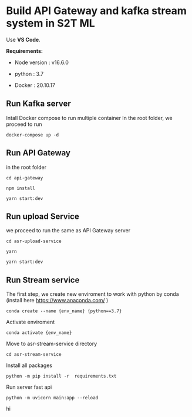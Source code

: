 # Build API Gateway and kafka stream system in S2T ML

Use **VS Code**.

**Requirements:**

 - Node version : v16.6.0

 - python : 3.7

 - Docker : 20.10.17

## Run Kafka server
Intall Docker compose to run multiple container
In the root folder, we proceed to run
```
docker-compose up -d
```

## Run API Gateway
in the root folder
```
cd api-gateway
```
```
npm install
```
```
yarn start:dev
```
## Run upload Service 
we proceed to run the same as API Gateway server
```
cd asr-upload-service
```
```
yarn
```
```
yarn start:dev
```
## Run Stream service
The first step, we create new enviroment to work with python by conda (install here <a>https://www.anaconda.com/ <a/>)
```
conda create --name {env_name} {python==3.7}
```
Activate enviroment
```
conda activate {env_name} 
```
Move to asr-stream-service directory
```
cd asr-stream-service
```
Install all packages
```
python -m pip install -r  requirements.txt
```
Run server fast api
```
python -m uvicorn main:app --reload
```
hi